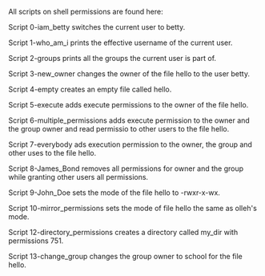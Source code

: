 All scripts on shell permissions are found here:

Script 0-iam_betty switches the current user to betty.

Script 1-who_am_i prints the effective username of the current user.

Script 2-groups prints all the groups the current user is part of.

Script 3-new_owner changes the owner of the file hello to the user betty.

Script 4-empty creates an empty file called hello.

Script 5-execute adds execute permissions to the owner of the file hello.

Script 6-multiple_permissions adds execute permission to the owner and the group owner and read permissio to other users to the file hello.

Script 7-everybody ads execution permission to the owner, the group and other uses to the file hello.

Script 8-James_Bond removes all permissions for owner and the group while granting other users all permissions.

Script 9-John_Doe sets the mode of the file hello to -rwxr-x-wx.

Script 10-mirror_permissions sets the mode of file hello the same as olleh's mode.

Script 12-directory_permissions creates a directory called my_dir with permissions 751.

Script 13-change_group changes the group owner to school for the file hello.
